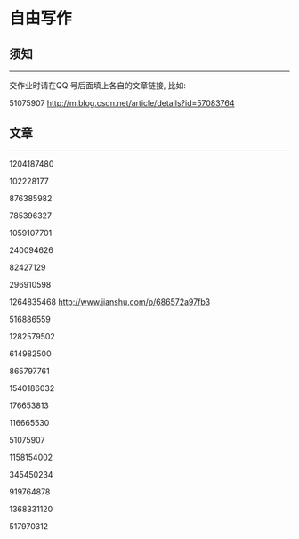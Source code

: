 # 自由写作

## 须知
---

交作业时请在QQ 号后面填上各自的文章链接, 比如:

51075907 http://m.blog.csdn.net/article/details?id=57083764

## 文章
---

1204187480 

102228177  

876385982 

785396327

1059107701

240094626

82427129 

296910598

1264835468 http://www.jianshu.com/p/686572a97fb3

516886559

1282579502 

614982500

865797761

1540186032  

176653813

116665530

51075907 

1158154002

345450234

919764878

1368331120

517970312

